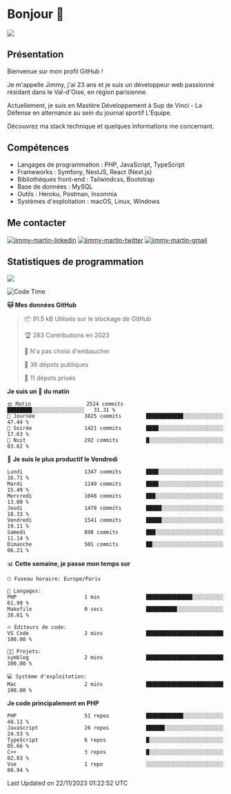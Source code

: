 # Bonjour 👋

![](https://komarev.com/ghpvc/?username=jimmy-martin&color=1a1b27)

## Présentation

Bienvenue sur mon profil GitHub !

Je m'appelle Jimmy, j'ai 23 ans et je suis un développeur web passionné résidant dans le Val-d'Oise, en région parisienne.

Actuellement, je suis en Mastère Développement à Sup de Vinci - La Défense en alternance au sein du journal sportif L'Equipe.

Découvrez ma stack technique et quelques informations me concernant.

## Compétences

- Langages de programmation : PHP, JavaScript, TypeScript
- Frameworks : Symfony, NestJS, React (Next.js)
- Bibliothèques front-end : Tailwindcss, Bootstrap
- Base de données : MySQL
- Outils : Heroku, Postman, Insomnia
- Systèmes d'exploitation : macOS, Linux, Windows

## Me contacter

<p>
<a href="https://www.linkedin.com/in/jimmy-martin-dev/" target="_blank"><img align="center" src="https://img.shields.io/badge/-LinkedIn-0077B5?style=for-the-badge&logo=Linkedin&logoColor=white" alt="jimmy-martin-linkedin"/></a>
<a href="https://twitter.com/jimmydev_" target="_blank"><img align="center" src="https://img.shields.io/badge/-Twitter-1DA1F2?style=for-the-badge&logo=Twitter&logoColor=white" alt="jimmy-martin-twitter"/></a>
<a href="mailto:jimmy.martin952@gmail.com" target="_blank"><img align="center" src="https://img.shields.io/badge/gmail-D14836?style=for-the-badge&logo=gmail&logoColor=white" alt="jimmy-martin-gmail"/></a>
</p>

## Statistiques de programmation

<a href="https://github-readme-stats.vercel.app/api/top-langs/?username=jimmy-martin&layout=compact">
  <img align="center" src="https://github-readme-stats.vercel.app/api/top-langs/?username=jimmy-martin&layout=compact"/>
</a>

<!--START_SECTION:waka-->
![Code Time](http://img.shields.io/badge/Code%20Time-1%2C922%20hrs%2010%20mins-blue)

**🐱 Mes données GitHub** 

> 📦 91.5 kB Utilisés sur le stockage de GitHub 
 > 
> 🏆 283 Contributions en 2023
 > 
> 🚫 N'a pas choisi d'embaucher
 > 
> 📜 36 dépots publiques 
 > 
> 🔑 11 dépots privés 
 > 
**Je suis un 🐤 du matin** 

```text
🌞 Matin                  2524 commits        ████████░░░░░░░░░░░░░░░░░   31.31 % 
🌆 Journée                3825 commits        ████████████░░░░░░░░░░░░░   47.44 % 
🌃 Soirée                 1421 commits        ████░░░░░░░░░░░░░░░░░░░░░   17.63 % 
🌙 Nuit                   292 commits         █░░░░░░░░░░░░░░░░░░░░░░░░   03.62 % 
```
📅 **Je suis le plus productif le Vendredi** 

```text
Lundi                    1347 commits        ████░░░░░░░░░░░░░░░░░░░░░   16.71 % 
Mardi                    1249 commits        ████░░░░░░░░░░░░░░░░░░░░░   15.49 % 
Mercredi                 1048 commits        ███░░░░░░░░░░░░░░░░░░░░░░   13.00 % 
Jeudi                    1478 commits        █████░░░░░░░░░░░░░░░░░░░░   18.33 % 
Vendredi                 1541 commits        █████░░░░░░░░░░░░░░░░░░░░   19.11 % 
Samedi                   898 commits         ███░░░░░░░░░░░░░░░░░░░░░░   11.14 % 
Dimanche                 501 commits         ██░░░░░░░░░░░░░░░░░░░░░░░   06.21 % 
```


📊 **Cette semaine, je passe mon temps sur** 

```text
🕑︎ Fuseau horaire: Europe/Paris

💬 Langages: 
PHP                      1 min               ███████████████░░░░░░░░░░   61.99 % 
Makefile                 0 secs              ██████████░░░░░░░░░░░░░░░   38.01 % 

🔥 Éditeurs de code: 
VS Code                  2 mins              █████████████████████████   100.00 % 

🐱‍💻 Projets: 
symblog                  2 mins              █████████████████████████   100.00 % 

💻 Système d'exploitation: 
Mac                      2 mins              █████████████████████████   100.00 % 
```

**Je code principalement en PHP** 

```text
PHP                      51 repos            ████████████░░░░░░░░░░░░░   48.11 % 
JavaScript               26 repos            ██████░░░░░░░░░░░░░░░░░░░   24.53 % 
TypeScript               6 repos             █░░░░░░░░░░░░░░░░░░░░░░░░   05.66 % 
C++                      3 repos             █░░░░░░░░░░░░░░░░░░░░░░░░   02.83 % 
Vue                      1 repo              ░░░░░░░░░░░░░░░░░░░░░░░░░   00.94 % 
```




 Last Updated on 22/11/2023 01:22:52 UTC
<!--END_SECTION:waka-->


